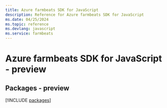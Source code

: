 ```yaml
---
title: Azure farmbeats SDK for JavaScript
description: Reference for Azure farmbeats SDK for JavaScript
ms.date: 04/25/2024
ms.topic: reference
ms.devlang: javascript
ms.service: farmbeats
---
```

# Azure farmbeats SDK for JavaScript - preview
## Packages - preview
[!INCLUDE [packages](farmbeats-index.md)]